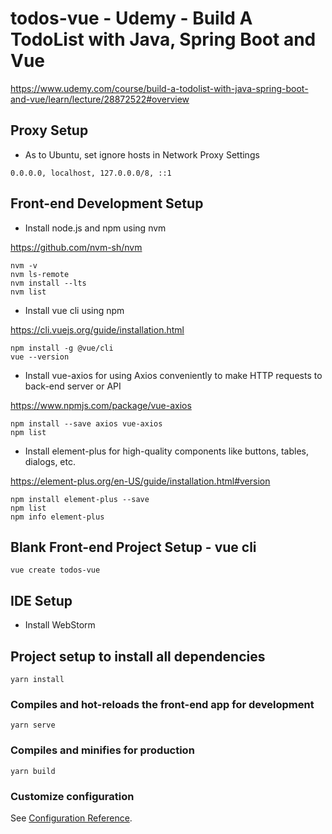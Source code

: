 # todos-vue - Udemy - Build A TodoList with Java, Spring Boot and Vue

https://www.udemy.com/course/build-a-todolist-with-java-spring-boot-and-vue/learn/lecture/28872522#overview

## Proxy Setup

- As to Ubuntu, set ignore hosts in Network Proxy Settings

```value
0.0.0.0, localhost, 127.0.0.0/8, ::1
```

## Front-end Development Setup

- Install node.js and npm using nvm

https://github.com/nvm-sh/nvm

```shell
nvm -v
nvm ls-remote
nvm install --lts
nvm list
```

- Install vue cli using npm

https://cli.vuejs.org/guide/installation.html

```shell
npm install -g @vue/cli
vue --version
```

- Install vue-axios for using Axios conveniently to make HTTP requests to back-end server or API

https://www.npmjs.com/package/vue-axios

```shell
npm install --save axios vue-axios
npm list
```

- Install element-plus for high-quality components like buttons, tables, dialogs, etc.

https://element-plus.org/en-US/guide/installation.html#version

```shell
npm install element-plus --save
npm list
npm info element-plus
```

## Blank Front-end Project Setup - vue cli

```shell
vue create todos-vue
````

## IDE Setup

- Install WebStorm

## Project setup to install all dependencies
```
yarn install
```

### Compiles and hot-reloads the front-end app for development
```
yarn serve
```

### Compiles and minifies for production
```
yarn build
```

### Customize configuration
See [Configuration Reference](https://cli.vuejs.org/config/).
